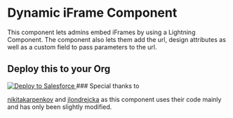 # Dynamic iFrame Component

This component lets admins embed iFrames by using a Lightning Component.
The component also lets them add the url, design attributes as well as a custom field to pass parameters to the url.

## Deploy this to your Org

<a href="https://githubsfdeploy.herokuapp.com?owner=CoreSEs&repo=dynamicAuraiFrameComponent">
  <img alt="Deploy to Salesforce"
       src="https://raw.githubusercontent.com/afawcett/githubsfdeploy/master/deploy.png">
</a>
### Special thanks to

[nikitakarpenkov](https://github.com/nikitakarpenkov/iframe-lightning-component) and [jlondrejcka](https://github.com/jlondrejcka/LDS-Dynamic-Field-Input) as this component uses their code mainly and has only been slightly modified.
